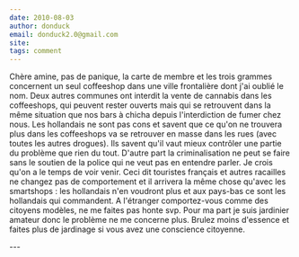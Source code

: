 ```yaml
---
date: 2010-08-03
author: donduck
email: donduck2.0@gmail.com
site: 
tags: comment
---
```


<p>Chère amine, pas de panique, la carte de membre et les trois grammes concernent un seul coffeeshop dans une ville frontalière dont j'ai oublié le nom. Deux autres communes ont interdit la vente de cannabis dans les coffeeshops, qui peuvent rester ouverts mais qui se retrouvent dans la même situation que nos bars à chicha depuis l'interdiction de fumer chez nous. Les hollandais ne sont pas cons et savent que ce qu'on ne trouvera plus dans les coffeeshops va se retrouver en masse dans les rues (avec toutes les autres drogues). Ils savent qu'il vaut mieux contrôler une partie du problème que rien du tout. D'autre part la criminalisation ne peut se faire sans le soutien de la police qui ne veut pas en entendre parler. Je crois qu'on a le temps de voir venir. Ceci dit touristes français et autres racailles ne changez pas de comportement et il arrivera la même chose qu'avec les smartshops : les hollandais n'en voudront plus et aux pays-bas ce sont les hollandais qui commandent. A l'étranger comportez-vous comme des citoyens modèles, ne me faites pas honte svp. Pour ma part je suis jardinier amateur donc le problème ne me concerne plus. Brulez moins d'essence et faites plus de jardinage si vous avez une conscience citoyenne. </p>
---